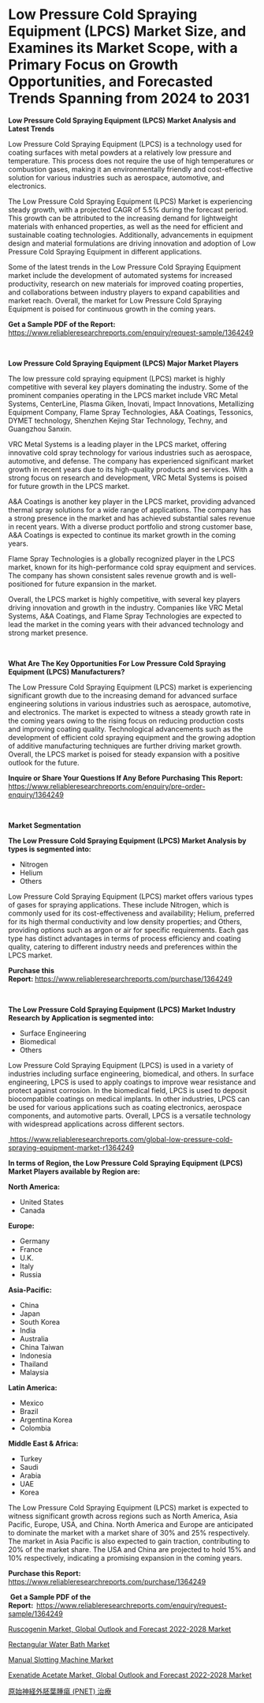 <p><h1>Low Pressure Cold Spraying Equipment (LPCS) Market Size, and Examines its Market Scope, with a Primary Focus on Growth Opportunities, and Forecasted Trends Spanning from 2024 to 2031</h1></p><p><strong>Low Pressure Cold Spraying Equipment (LPCS) Market Analysis and Latest Trends</strong></p>
<p><p>Low Pressure Cold Spraying Equipment (LPCS) is a technology used for coating surfaces with metal powders at a relatively low pressure and temperature. This process does not require the use of high temperatures or combustion gases, making it an environmentally friendly and cost-effective solution for various industries such as aerospace, automotive, and electronics.</p><p>The Low Pressure Cold Spraying Equipment (LPCS) Market is experiencing steady growth, with a projected CAGR of 5.5% during the forecast period. This growth can be attributed to the increasing demand for lightweight materials with enhanced properties, as well as the need for efficient and sustainable coating technologies. Additionally, advancements in equipment design and material formulations are driving innovation and adoption of Low Pressure Cold Spraying Equipment in different applications.</p><p>Some of the latest trends in the Low Pressure Cold Spraying Equipment market include the development of automated systems for increased productivity, research on new materials for improved coating properties, and collaborations between industry players to expand capabilities and market reach. Overall, the market for Low Pressure Cold Spraying Equipment is poised for continuous growth in the coming years.</p></p>
<p><strong>Get a Sample PDF of the Report:&nbsp;</strong> <a href="https://www.reliableresearchreports.com/enquiry/request-sample/1364249">https://www.reliableresearchreports.com/enquiry/request-sample/1364249</a></p>
<p>&nbsp;</p>
<p><strong>Low Pressure Cold Spraying Equipment (LPCS) Major Market Players</strong></p>
<p><p>The low pressure cold spraying equipment (LPCS) market is highly competitive with several key players dominating the industry. Some of the prominent companies operating in the LPCS market include VRC Metal Systems, CenterLine, Plasma Giken, Inovati, Impact Innovations, Metallizing Equipment Company, Flame Spray Technologies, A&A Coatings, Tessonics, DYMET technology, Shenzhen Kejing Star Technology, Techny, and Guangzhou Sanxin.</p><p>VRC Metal Systems is a leading player in the LPCS market, offering innovative cold spray technology for various industries such as aerospace, automotive, and defense. The company has experienced significant market growth in recent years due to its high-quality products and services. With a strong focus on research and development, VRC Metal Systems is poised for future growth in the LPCS market.</p><p>A&A Coatings is another key player in the LPCS market, providing advanced thermal spray solutions for a wide range of applications. The company has a strong presence in the market and has achieved substantial sales revenue in recent years. With a diverse product portfolio and strong customer base, A&A Coatings is expected to continue its market growth in the coming years.</p><p>Flame Spray Technologies is a globally recognized player in the LPCS market, known for its high-performance cold spray equipment and services. The company has shown consistent sales revenue growth and is well-positioned for future expansion in the market.</p><p>Overall, the LPCS market is highly competitive, with several key players driving innovation and growth in the industry. Companies like VRC Metal Systems, A&A Coatings, and Flame Spray Technologies are expected to lead the market in the coming years with their advanced technology and strong market presence.</p></p>
<p>&nbsp;</p>
<p><strong>What Are The Key Opportunities For Low Pressure Cold Spraying Equipment (LPCS) Manufacturers?</strong></p>
<p><p>The Low Pressure Cold Spraying Equipment (LPCS) market is experiencing significant growth due to the increasing demand for advanced surface engineering solutions in various industries such as aerospace, automotive, and electronics. The market is expected to witness a steady growth rate in the coming years owing to the rising focus on reducing production costs and improving coating quality. Technological advancements such as the development of efficient cold spraying equipment and the growing adoption of additive manufacturing techniques are further driving market growth. Overall, the LPCS market is poised for steady expansion with a positive outlook for the future.</p></p>
<p><strong>Inquire or Share Your Questions If Any Before Purchasing This Report:</strong> <a href="https://www.reliableresearchreports.com/enquiry/pre-order-enquiry/1364249">https://www.reliableresearchreports.com/enquiry/pre-order-enquiry/1364249</a></p>
<p>&nbsp;</p>
<p><strong>Market Segmentation</strong></p>
<p><strong>The Low Pressure Cold Spraying Equipment (LPCS) Market Analysis by types is segmented into:</strong></p>
<p><ul><li>Nitrogen</li><li>Helium</li><li>Others</li></ul></p>
<p><p>Low Pressure Cold Spraying Equipment (LPCS) market offers various types of gases for spraying applications. These include Nitrogen, which is commonly used for its cost-effectiveness and availability; Helium, preferred for its high thermal conductivity and low density properties; and Others, providing options such as argon or air for specific requirements. Each gas type has distinct advantages in terms of process efficiency and coating quality, catering to different industry needs and preferences within the LPCS market.</p></p>
<p><strong>Purchase this Report:&nbsp;</strong><a href="https://www.reliableresearchreports.com/purchase/1364249">https://www.reliableresearchreports.com/purchase/1364249</a></p>
<p>&nbsp;</p>
<p><strong>The Low Pressure Cold Spraying Equipment (LPCS) Market Industry Research by Application is segmented into:</strong></p>
<p><ul><li>Surface Engineering</li><li>Biomedical</li><li>Others</li></ul></p>
<p><p>Low Pressure Cold Spraying Equipment (LPCS) is used in a variety of industries including surface engineering, biomedical, and others. In surface engineering, LPCS is used to apply coatings to improve wear resistance and protect against corrosion. In the biomedical field, LPCS is used to deposit biocompatible coatings on medical implants. In other industries, LPCS can be used for various applications such as coating electronics, aerospace components, and automotive parts. Overall, LPCS is a versatile technology with widespread applications across different sectors.</p></p>
<p><a href="https://www.reliableresearchreports.com/global-low-pressure-cold-spraying-equipment-market-r1364249">&nbsp;https://www.reliableresearchreports.com/global-low-pressure-cold-spraying-equipment-market-r1364249</a></p>
<p><strong>In terms of Region, the Low Pressure Cold Spraying Equipment (LPCS) Market Players available by Region are:</strong></p>
<p>
    <p> <strong> North America: </strong>
        <ul>
            <li>United States</li>
            <li>Canada</li>
        </ul>
        </p> 
    <p> <strong> Europe: </strong>
        <ul>
            <li>Germany</li>
            <li>France</li>
            <li>U.K.</li>
            <li>Italy</li>
            <li>Russia</li>
        </ul>
        </p> 
    <p> <strong> Asia-Pacific: </strong>
        <ul>
            <li>China</li>
            <li>Japan</li>
            <li>South Korea</li>
            <li>India</li>
            <li>Australia</li>
            <li>China Taiwan</li>
            <li>Indonesia</li>
            <li>Thailand</li>
            <li>Malaysia</li>
        </ul>
        </p> 
    <p> <strong> Latin America: </strong>
        <ul>
            <li>Mexico</li>
            <li>Brazil</li>
            <li>Argentina Korea</li>
            <li>Colombia</li>
        </ul>
        </p> 
    <p> <strong> Middle East & Africa: </strong>
        <ul>
            <li>Turkey</li>
            <li>Saudi</li>
            <li>Arabia</li>
            <li>UAE</li>
            <li>Korea</li>
        </ul>
    </p>
    </p>
<p><p>The Low Pressure Cold Spraying Equipment (LPCS) market is expected to witness significant growth across regions such as North America, Asia Pacific, Europe, USA, and China. North America and Europe are anticipated to dominate the market with a market share of 30% and 25% respectively. The market in Asia Pacific is also expected to gain traction, contributing to 20% of the market share. The USA and China are projected to hold 15% and 10% respectively, indicating a promising expansion in the coming years.</p></p>
<p><strong>Purchase this Report: </strong><a href="https://www.reliableresearchreports.com/purchase/1364249">https://www.reliableresearchreports.com/purchase/1364249</a></p>
<p>&nbsp;<strong>Get a Sample PDF of the Report:&nbsp;&nbsp;</strong><a href="https://www.reliableresearchreports.com/enquiry/request-sample/1364249">https://www.reliableresearchreports.com/enquiry/request-sample/1364249</a></p>
<p><strong></strong></p>
<p><p><a href="https://www.linkedin.com/pulse/ruscogenin-market-global-outlook-forecast-2022-2028-size-wuxof?trackingId=uDpUtJ8q1wxJAwEvU6V0Qg%3D%3D">Ruscogenin Market, Global Outlook and Forecast 2022-2028 Market</a></p><p><a href="https://github.com/MyrtisWest1/Market-Research-Report-List-1/blob/main/rectangular-water-bath-market.md">Rectangular Water Bath Market</a></p><p><a href="https://github.com/LaceyZemlak1/Market-Research-Report-List-1/blob/main/manual-slotting-machine-market.md">Manual Slotting Machine Market</a></p><p><a href="https://www.linkedin.com/pulse/exenatide-acetate-market-global-outlook-forecast-2022-2028-yivbf?trackingId=rGsSW3gH3prKE%2FOkil0agw%3D%3D">Exenatide Acetate Market, Global Outlook and Forecast 2022-2028 Market</a></p><p><a href="https://github.com/RandallRunte2023/Market-Research-Report-List-1/blob/main/4719810164219.md">原始神経外胚葉腫瘍 (PNET) 治療</a></p></p>